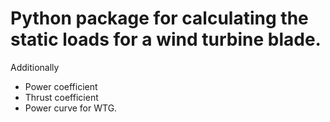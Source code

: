 # Python package for calculating the static loads for a wind turbine blade. 
Additionally 
- Power coefficient
- Thrust coefficient
- Power curve for WTG.
